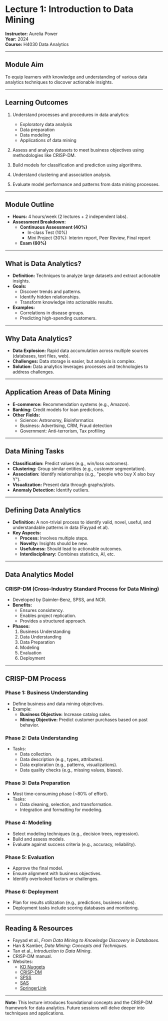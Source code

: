 
# Lecture 1: Introduction to Data Mining
**Instructor:** Aurelia Power  
**Year:** 2024  
**Course:** H4030 Data Analytics  

---

## **Module Aim**
To equip learners with knowledge and understanding of various data analytics techniques to discover actionable insights.

---

## **Learning Outcomes**
1. Understand processes and procedures in data analytics:
   - Exploratory data analysis
   - Data preparation
   - Data modeling
   - Applications of data mining

2. Assess and analyze datasets to meet business objectives using methodologies like CRISP-DM.

3. Build models for classification and prediction using algorithms.

4. Understand clustering and association analysis.

5. Evaluate model performance and patterns from data mining processes.

---

## **Module Outline**
- **Hours:** 4 hours/week (2 lectures + 2 independent labs).
- **Assessment Breakdown:**
  - **Continuous Assessment (40%)**
    - In-class Test (10%)
    - Mini Project (30%): Interim report, Peer Review, Final report
  - **Exam (60%)**

---

## **What is Data Analytics?**
- **Definition:** Techniques to analyze large datasets and extract actionable insights.
- **Goals:**
  - Discover trends and patterns.
  - Identify hidden relationships.
  - Transform knowledge into actionable results.
- **Examples:**
  - Correlations in disease groups.
  - Predicting high-spending customers.

---

## **Why Data Analytics?**
- **Data Explosion:** Rapid data accumulation across multiple sources (databases, text files, web).
- **Challenges:** Data storage is easier, but analysis is complex.
- **Solution:** Data analytics leverages processes and technologies to address challenges.

---

## **Application Areas of Data Mining**
- **E-commerce:** Recommendation systems (e.g., Amazon).
- **Banking:** Credit models for loan predictions.
- **Other Fields:**
  - Science: Astronomy, Bioinformatics
  - Business: Advertising, CRM, Fraud detection
  - Government: Anti-terrorism, Tax profiling

---

## **Data Mining Tasks**
- **Classification:** Predict values (e.g., win/loss outcomes).
- **Clustering:** Group similar entities (e.g., customer segmentation).
- **Association:** Identify relationships (e.g., "people who buy X also buy Y").
- **Visualization:** Present data through graphs/plots.
- **Anomaly Detection:** Identify outliers.

---

## **Defining Data Analytics**
- **Definition:** A non-trivial process to identify valid, novel, useful, and understandable patterns in data (Fayyad et al).
- **Key Aspects:**
  - **Process:** Involves multiple steps.
  - **Novelty:** Insights should be new.
  - **Usefulness:** Should lead to actionable outcomes.
  - **Interdisciplinary:** Combines statistics, AI, etc.

---

## **Data Analytics Model**
### CRISP-DM (Cross-Industry Standard Process for Data Mining)
- Developed by Daimler-Benz, SPSS, and NCR.
- **Benefits:**
  - Ensures consistency.
  - Enables project replication.
  - Provides a structured approach.
- **Phases:**
  1. Business Understanding
  2. Data Understanding
  3. Data Preparation
  4. Modeling
  5. Evaluation
  6. Deployment

---

## **CRISP-DM Process**
### Phase 1: Business Understanding
- Define business and data mining objectives.
- Example:
  - **Business Objective:** Increase catalog sales.
  - **Mining Objective:** Predict customer purchases based on past behavior.

### Phase 2: Data Understanding
- Tasks:
  - Data collection.
  - Data description (e.g., types, attributes).
  - Data exploration (e.g., patterns, visualizations).
  - Data quality checks (e.g., missing values, biases).

### Phase 3: Data Preparation
- Most time-consuming phase (~80% of effort).
- Tasks:
  - Data cleaning, selection, and transformation.
  - Integration and formatting for modeling.

### Phase 4: Modeling
- Select modeling techniques (e.g., decision trees, regression).
- Build and assess models.
- Evaluate against success criteria (e.g., accuracy, reliability).

### Phase 5: Evaluation
- Approve the final model.
- Ensure alignment with business objectives.
- Identify overlooked factors or challenges.

### Phase 6: Deployment
- Plan for results utilization (e.g., predictions, business rules).
- Deployment tasks include scoring databases and monitoring.

---

## **Reading & Resources**
- Fayyad et al., *From Data Mining to Knowledge Discovery in Databases*.
- Han & Kamber, *Data Mining: Concepts and Techniques*.
- Tan et al., *Introduction to Data Mining*.
- CRISP-DM manual.
- Websites:
  - [KD Nuggets](http://www.kdnuggets.com)
  - [CRISP-DM](http://www.crisp-dm.org)
  - [SPSS](http://www.spss.com)
  - [SAS](http://www.sas.com)
  - [SpringerLink](http://www.springerlink.com/content/1573-756X)

---

**Note:** This lecture introduces foundational concepts and the CRISP-DM framework for data analytics. Future sessions will delve deeper into techniques and applications.
